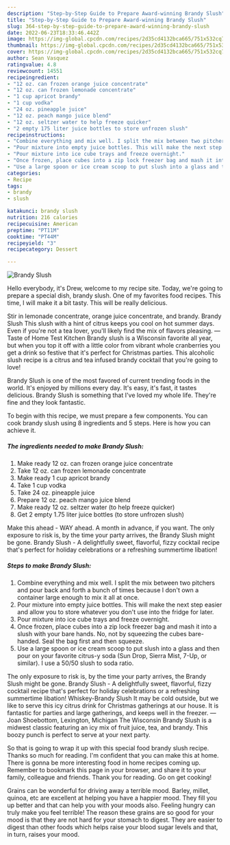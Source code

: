 ```yaml
---
description: "Step-by-Step Guide to Prepare Award-winning Brandy Slush"
title: "Step-by-Step Guide to Prepare Award-winning Brandy Slush"
slug: 364-step-by-step-guide-to-prepare-award-winning-brandy-slush
date: 2022-06-23T18:33:46.442Z
image: https://img-global.cpcdn.com/recipes/2d35cd4132bca665/751x532cq70/brandy-slush-recipe-main-photo.jpg
thumbnail: https://img-global.cpcdn.com/recipes/2d35cd4132bca665/751x532cq70/brandy-slush-recipe-main-photo.jpg
cover: https://img-global.cpcdn.com/recipes/2d35cd4132bca665/751x532cq70/brandy-slush-recipe-main-photo.jpg
author: Sean Vasquez
ratingvalue: 4.8
reviewcount: 14551
recipeingredient:
- "12 oz. can frozen orange juice concentrate"
- "12 oz. can frozen lemonade concentrate"
- "1 cup apricot brandy"
- "1 cup vodka"
- "24 oz. pineapple juice"
- "12 oz. peach mango juice blend"
- "12 oz. seltzer water to help freeze quicker"
- "2 empty 175 liter juice bottles to store unfrozen slush"
recipeinstructions:
- "Combine everything and mix well. I split the mix between two pitchers and pour back and forth a bunch of times because I don&#39;t own a container large enough to mix it all at once."
- "Pour mixture into empty juice bottles. This will make the next step easier and allow you to store whatever you don&#39;t use into the fridge for later."
- "Pour mixture into ice cube trays and freeze overnight."
- "Once frozen, place cubes into a zip lock freezer bag and mash it into a slush with your bare hands. No, not by squeezing the cubes bare-handed. Seal the bag first and then squeeze."
- "Use a large spoon or ice cream scoop to put slush into a glass and then pour on your favorite citrus-y soda (Sun Drop, Sierra Mist, 7-Up, or similar). I use a 50/50 slush to soda ratio."
categories:
- Recipe
tags:
- brandy
- slush

katakunci: brandy slush 
nutrition: 216 calories
recipecuisine: American
preptime: "PT11M"
cooktime: "PT44M"
recipeyield: "3"
recipecategory: Dessert

---
```



![Brandy Slush](https://img-global.cpcdn.com/recipes/2d35cd4132bca665/751x532cq70/brandy-slush-recipe-main-photo.jpg)

Hello everybody, it's Drew, welcome to my recipe site. Today, we're going to prepare a special dish, brandy slush. One of my favorites food recipes. This time, I will make it a bit tasty. This will be really delicious.

Stir in lemonade concentrate, orange juice concentrate, and brandy. Brandy Slush This slush with a hint of citrus keeps you cool on hot summer days. Even if you&#39;re not a tea lover, you&#39;ll likely find the mix of flavors pleasing. —Taste of Home Test Kitchen Brandy slush is a Wisconsin favorite all year, but when you top it off with a little color from vibrant whole cranberries you get a drink so festive that it&#39;s perfect for Christmas parties. This alcoholic slush recipe is a citrus and tea infused brandy cocktail that you&#39;re going to love!

Brandy Slush is one of the most favored of current trending foods in the world. It's enjoyed by millions every day. It's easy, it's fast, it tastes delicious. Brandy Slush is something that I've loved my whole life. They're fine and they look fantastic.


To begin with this recipe, we must prepare a few components. You can cook brandy slush using 8 ingredients and 5 steps. Here is how you can achieve it.

<!--inarticleads1-->

##### The ingredients needed to make Brandy Slush:

1. Make ready 12 oz. can frozen orange juice concentrate
1. Take 12 oz. can frozen lemonade concentrate
1. Make ready 1 cup apricot brandy
1. Take 1 cup vodka
1. Take 24 oz. pineapple juice
1. Prepare 12 oz. peach mango juice blend
1. Make ready 12 oz. seltzer water (to help freeze quicker)
1. Get 2 empty 1.75 liter juice bottles (to store unfrozen slush)


Make this ahead - WAY ahead. A month in advance, if you want. The only exposure to risk is, by the time your party arrives, the Brandy Slush might be gone. Brandy Slush - A delightfully sweet, flavorful, fizzy cocktail recipe that&#39;s perfect for holiday celebrations or a refreshing summertime libation! 

<!--inarticleads2-->

##### Steps to make Brandy Slush:

1. Combine everything and mix well. I split the mix between two pitchers and pour back and forth a bunch of times because I don&#39;t own a container large enough to mix it all at once.
1. Pour mixture into empty juice bottles. This will make the next step easier and allow you to store whatever you don&#39;t use into the fridge for later.
1. Pour mixture into ice cube trays and freeze overnight.
1. Once frozen, place cubes into a zip lock freezer bag and mash it into a slush with your bare hands. No, not by squeezing the cubes bare-handed. Seal the bag first and then squeeze.
1. Use a large spoon or ice cream scoop to put slush into a glass and then pour on your favorite citrus-y soda (Sun Drop, Sierra Mist, 7-Up, or similar). I use a 50/50 slush to soda ratio.


The only exposure to risk is, by the time your party arrives, the Brandy Slush might be gone. Brandy Slush - A delightfully sweet, flavorful, fizzy cocktail recipe that&#39;s perfect for holiday celebrations or a refreshing summertime libation! Whiskey-Brandy Slush It may be cold outside, but we like to serve this icy citrus drink for Christmas gatherings at our house. It is fantastic for parties and large gatherings, and keeps well in the freezer. —Joan Shoebottom, Lexington, Michigan The Wisconsin Brandy Slush is a midwest classic featuring an icy mix of fruit juice, tea, and brandy. This boozy punch is perfect to serve at your next party. 

So that is going to wrap it up with this special food brandy slush recipe. Thanks so much for reading. I'm confident that you can make this at home. There is gonna be more interesting food in home recipes coming up. Remember to bookmark this page in your browser, and share it to your family, colleague and friends. Thank you for reading. Go on get cooking!

Grains can be wonderful for driving away a terrible mood. Barley, millet, quinoa, etc are excellent at helping you have a happier mood. They fill you up better and that can help you with your moods also. Feeling hungry can truly make you feel terrible! The reason these grains are so good for your mood is that they are not hard for your stomach to digest. They are easier to digest than other foods which helps raise your blood sugar levels and that, in turn, raises your mood.

